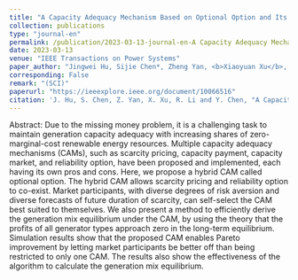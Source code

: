```yaml
---
title: "A Capacity Adequacy Mechanism Based on Optional Option and Its Impact on Generation Mix Equilibrium"
collection: publications
type: "journal-en"
permalink: /publication/2023-03-13-journal-en-A Capacity Adequacy Mechanism Based on Optional Option and Its Impact on Generation Mix Equilibrium
date: 2023-03-13
venue: "IEEE Transactions on Power Systems"
paper_author: "Jingwei Hu, Sijie Chen*, Zheng Yan, <b>Xiaoyuan Xu</b>, Ran Li, Yue Chen"
corresponding: False
remark: "(SCI)"
paperurl: "https://ieeexplore.ieee.org/document/10066516"
citation: 'J. Hu, S. Chen, Z. Yan, X. Xu, R. Li and Y. Chen, "A Capacity Adequacy Mechanism Based on Optional Option and Its Impact on Generation Mix Equilibrium," <i>IEEE Transactions on Power Systems</i>, vol. 39, no. 1, pp. 492-505, Jan. 2024. '
---
```


Abstract:
Due to the missing money problem, it is a challenging task to maintain generation capacity adequacy with increasing shares of zero-marginal-cost renewable energy resources. Multiple capacity adequacy mechanisms (CAMs), such as scarcity pricing, capacity payment, capacity market, and reliability option, have been proposed and implemented, each having its own pros and cons. Here, we propose a hybrid CAM called optional option. The hybrid CAM allows scarcity pricing and reliability option to co-exist. Market participants, with diverse degrees of risk aversion and diverse forecasts of future duration of scarcity, can self-select the CAM best suited to themselves. We also present a method to efficiently derive the generation mix equilibrium under the CAM, by using the theory that the profits of all generator types approach zero in the long-term equilibrium. Simulation results show that the proposed CAM enables Pareto improvement by letting market participants be better off than being restricted to only one CAM. The results also show the effectiveness of the algorithm to calculate the generation mix equilibrium.